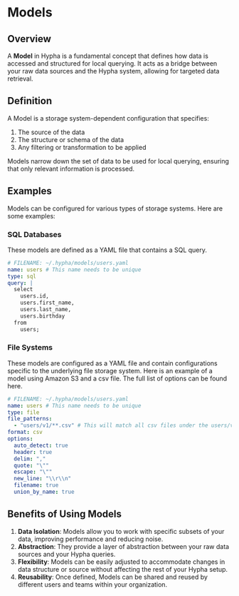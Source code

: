 # Models

## Overview

A **Model** in Hypha is a fundamental concept that defines how data is accessed and structured for local querying. It acts as a bridge between your raw data sources and the Hypha system, allowing for targeted data retrieval.

## Definition

A Model is a storage system-dependent configuration that specifies:

1. The source of the data
2. The structure or schema of the data
3. Any filtering or transformation to be applied

Models narrow down the set of data to be used for local querying, ensuring that only relevant information is processed.

## Examples

Models can be configured for various types of storage systems. Here are some examples:

### SQL Databases

These models are defined as a YAML file that contains a SQL query.

```yaml
# FILENAME: ~/.hypha/models/users.yaml
name: users # This name needs to be unique
type: sql
query: |
  select
    users.id,
    users.first_name,
    users.last_name,
    users.birthday
  from
    users;
```

### File Systems

These models are configured as a YAML file and contain configurations specific to the underlying file storage system. Here is an example of a model using Amazon S3 and a csv file. The full list of options can be found here.

```yaml
# FILENAME: ~/.hypha/models/users.yaml
name: users # This name needs to be unique
type: file
file_patterns:
  - "users/v1/**.csv" # This will match all csv files under the users/v1 prefix
format: csv
options:
  auto_detect: true
  header: true
  delim: ","
  quote: "\""
  escape: "\""
  new_line: "\\r\\n"
  filename: true
  union_by_name: true
```

## Benefits of Using Models

1. **Data Isolation**: Models allow you to work with specific subsets of your data, improving performance and reducing noise.
2. **Abstraction**: They provide a layer of abstraction between your raw data sources and your Hypha queries.
3. **Flexibility**: Models can be easily adjusted to accommodate changes in data structure or source without affecting the rest of your Hypha setup.
4. **Reusability**: Once defined, Models can be shared and reused by different users and teams within your organization.
